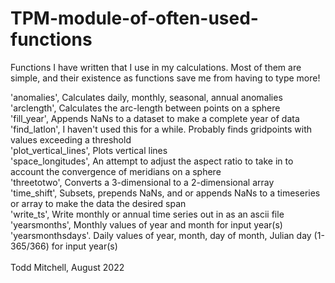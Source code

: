 # TPM-module-of-often-used-functions
Functions I have written that I use in my calculations.  Most of them are simple, and their existence as functions save me from having to type more!


 'anomalies',  Calculates daily, monthly, seasonal, annual anomalies<br>
 'arclength',  Calculates the arc-length between points on a sphere<br>
 'fill_year',  Appends NaNs to a dataset to make a complete year of data<br>
 'find_latlon',          I haven't used this for a while.  Probably finds gridpoints with values exceeding a threshold<br>
 'plot_vertical_lines',  Plots vertical lines<br>
 'space_longitudes',     An attempt to adjust the aspect ratio to take in to account the convergence of meridians on a sphere<br>
 'threetotwo',           Converts a 3-dimensional to a 2-dimensional array<br>
 'time_shift',           Subsets, prepends NaNs, and or appends NaNs to a timeseries or array to make the data the desired span<br>
 'write_ts',             Write monthly or annual time series out in as an ascii file<br>
 'yearsmonths',          Monthly values of year and month for input year(s)<br>
 'yearsmonthsdays'.      Daily values of year, month, day of month, Julian day (1-365/366) for input year(s)<br>
 <br>
 Todd Mitchell, August 2022
 
 
